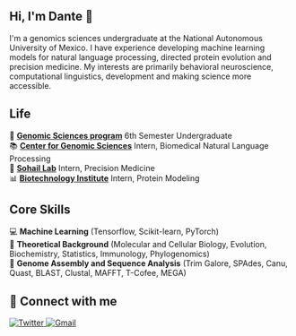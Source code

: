 ## Hi, I'm Dante :wave:

I'm a genomics sciences undergraduate at the National Autonomous University of Mexico. I have experience developing machine learning models for natural language processing, directed protein evolution and precision medicine. My interests are primarily behavioral neuroscience, computational linguistics, development and making science more accessible.


Life
----

:school_satchel: [**Genomic Sciences program**][lcg] 6th Semester Undergraduate     
:books: [**Center for Genomic Sciences**][ccg] Intern, Biomedical Natural Language Processing      
:microscope: [**Sohail Lab**][sl] Intern,  Precision Medicine   
:bar_chart: [**Biotechnology Institute**][ibt] Intern, Protein Modeling    

[lcg]:  https://www.lcg.unam.mx
[ccg]: https://www.ccg.unam.mx/en/computational-genomics/
[sl]: https://www.sohaillab.com
[ibt]: https://www.ibt.unam.mx/agrupacion/direccion-22/departamento-de-ingenieria-celular-y-biocatalisis-48/grupo-del-dr-lorenzo-segovia-12


Core Skills
------

:computer:         **Machine Learning** (Tensorflow, Scikit-learn, PyTorch)  
:notebook:     **Theoretical Background** (Molecular and Cellular Biology, Evolution, Biochemistry, Statistics, Immunology, Phylogenomics)  
:crystal_ball:             **Genome Assembly and Sequence Analysis** (Trim Galore, SPAdes, Canu, Quast, BLAST, Clustal, MAFFT, T-Cofee, MEGA)  


🔗 Connect with me
------
<p align="left">
 <a href="https://twitter.com/DanteToSe" target="_blank">
    <img src="https://img.shields.io/badge/Twitter-%231877F2.svg?&style=flat-square&logo=twitter&logoColor=white&color=071A2C" alt="Twitter">
<a href="mailto:danteadotose@gmail.com" mailto="danteadotose@gmail.com" target="_blank">
<img src="https://img.shields.io/badge/Gmail-%231877F2.svg?&style=flat-square&logo=gmail&logoColor=white&color=071A2C" alt="Gmail">
